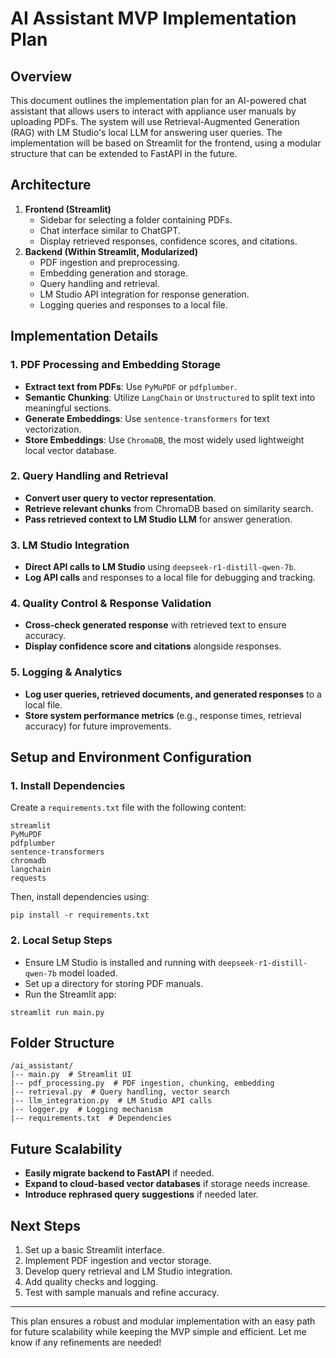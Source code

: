 # AI Assistant MVP Implementation Plan

## Overview

This document outlines the implementation plan for an AI-powered chat assistant that allows users to interact with appliance user manuals by uploading PDFs. The system will use Retrieval-Augmented Generation (RAG) with LM Studio's local LLM for answering user queries. The implementation will be based on Streamlit for the frontend, using a modular structure that can be extended to FastAPI in the future.

## Architecture

1. **Frontend (Streamlit)**
   - Sidebar for selecting a folder containing PDFs.
   - Chat interface similar to ChatGPT.
   - Display retrieved responses, confidence scores, and citations.
2. **Backend (Within Streamlit, Modularized)**
   - PDF ingestion and preprocessing.
   - Embedding generation and storage.
   - Query handling and retrieval.
   - LM Studio API integration for response generation.
   - Logging queries and responses to a local file.

## Implementation Details

### 1. PDF Processing and Embedding Storage

- **Extract text from PDFs**: Use `PyMuPDF` or `pdfplumber`.
- **Semantic Chunking**: Utilize `LangChain` or `Unstructured` to split text into meaningful sections.
- **Generate Embeddings**: Use `sentence-transformers` for text vectorization.
- **Store Embeddings**: Use `ChromaDB`, the most widely used lightweight local vector database.

### 2. Query Handling and Retrieval

- **Convert user query to vector representation**.
- **Retrieve relevant chunks** from ChromaDB based on similarity search.
- **Pass retrieved context to LM Studio LLM** for answer generation.

### 3. LM Studio Integration

- **Direct API calls to LM Studio** using `deepseek-r1-distill-qwen-7b`.
- **Log API calls** and responses to a local file for debugging and tracking.

### 4. Quality Control & Response Validation

- **Cross-check generated response** with retrieved text to ensure accuracy.
- **Display confidence score and citations** alongside responses.

### 5. Logging & Analytics

- **Log user queries, retrieved documents, and generated responses** to a local file.
- **Store system performance metrics** (e.g., response times, retrieval accuracy) for future improvements.

## Setup and Environment Configuration

### 1. Install Dependencies

Create a `requirements.txt` file with the following content:

```
streamlit
PyMuPDF
pdfplumber
sentence-transformers
chromadb
langchain
requests
```

Then, install dependencies using:

```
pip install -r requirements.txt
```

### 2. Local Setup Steps

- Ensure LM Studio is installed and running with `deepseek-r1-distill-qwen-7b` model loaded.
- Set up a directory for storing PDF manuals.
- Run the Streamlit app:

```
streamlit run main.py
```

## Folder Structure

```
/ai_assistant/
|-- main.py  # Streamlit UI
|-- pdf_processing.py  # PDF ingestion, chunking, embedding
|-- retrieval.py  # Query handling, vector search
|-- llm_integration.py  # LM Studio API calls
|-- logger.py  # Logging mechanism
|-- requirements.txt  # Dependencies
```

## Future Scalability

- **Easily migrate backend to FastAPI** if needed.
- **Expand to cloud-based vector databases** if storage needs increase.
- **Introduce rephrased query suggestions** if needed later.

## Next Steps

1. Set up a basic Streamlit interface.
2. Implement PDF ingestion and vector storage.
3. Develop query retrieval and LM Studio integration.
4. Add quality checks and logging.
5. Test with sample manuals and refine accuracy.

---

This plan ensures a robust and modular implementation with an easy path for future scalability while keeping the MVP simple and efficient. Let me know if any refinements are needed!

